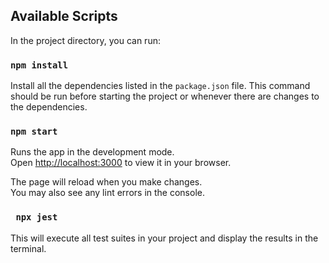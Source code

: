 ## Available Scripts

In the project directory, you can run:
### `npm install`
Install all the dependencies listed in the `package.json` file. This command should be run before starting the project or whenever there are changes to the dependencies.

### `npm start`

Runs the app in the development mode.\
Open [http://localhost:3000](http://localhost:3000) to view it in your browser.

The page will reload when you make changes.\
You may also see any lint errors in the console.

### ` npx jest`
This will execute all test suites in your project and display the results in the terminal.